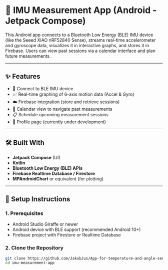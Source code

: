 # 📱 IMU Measurement App (Android - Jetpack Compose)

This Android app connects to a Bluetooth Low Energy (BLE) IMU device (like the Seeed XIAO nRF52840 Sense), streams real-time accelerometer and gyroscope data, visualizes it in interactive graphs, and stores it in Firebase. Users can view past sessions via a calendar interface and plan future measurements.

---

## ✨ Features

- 📶 Connect to BLE IMU device
- 📈 Real-time graphing of 6-axis motion data (Accel & Gyro)
- ☁️ Firebase integration (store and retrieve sessions)
- 📅 Calendar view to navigate past measurements
- 📋 Schedule upcoming measurement sessions
- 👤 Profile page (currently under development)

---

## 🛠 Built With

- **Jetpack Compose** (UI)
- **Kotlin**
- **Bluetooth Low Energy (BLE) APIs**
- **Firebase Realtime Database / Firestore**
- **MPAndroidChart** or equivalent (for plotting)

---

## 🔧 Setup Instructions

### 1. Prerequisites

- Android Studio Giraffe or newer
- Android device with BLE support (recommended Android 10+)
- Firebase project with Firestore or Realtime Database

### 2. Clone the Repository

```bash
git clone https://github.com/JakubJus/App-for-temperature-and-angle-sensor/tree/main/App.git
cd imu-measurement-app
